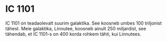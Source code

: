 # IC 1101

IC 1101 on teadaolevalt suurim galaktika. See koosneb umbes 100 triljonist
tähest. Meie galaktika, Linnutee, koosneb ainult 250 miljardist, see tähendab,
et IC 1101-s on 400 korda rohkem tähti, kui Linnutees.
